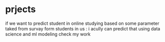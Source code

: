 # prjects
if we want to predict student in online studying based on some parameter 
taked from survay form students in us :
i acully can predict that using data science and ml modeling 
check my work
